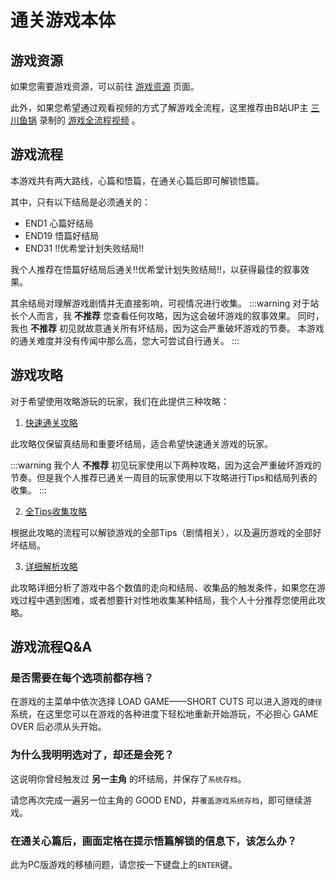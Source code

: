 # 通关游戏本体

## 游戏资源

如果您需要游戏资源，可以前往 [游戏资源](/resource/游戏资源) 页面。

此外，如果您希望通过观看视频的方式了解游戏全流程，这里推荐由B站UP主 [三川鱼锅](https://space.bilibili.com/220130830) 录制的 [游戏全流程视频](https://www.bilibili.com/video/BV1rW41177UD/) 。

## 游戏流程

本游戏共有两大路线，心篇和悟篇，在通关心篇后即可解锁悟篇。

其中，只有以下结局是必须通关的：

- END1 心篇好结局
- END19 悟篇好结局
- END31 !!优希堂计划失败结局!!

我个人推荐在悟篇好结局后通关!!优希堂计划失败结局!!，以获得最佳的叙事效果。

其余结局对理解游戏剧情并无直接影响，可视情况进行收集。
:::warning
对于站长个人而言，我 **不推荐** 您查看任何攻略，因为这会破坏游戏的叙事效果。
同时，我也 **不推荐** 初见就故意通关所有坏结局，因为这会严重破坏游戏的节奏。
本游戏的通关难度并没有传闻中那么高，您大可尝试自行通关。
:::

## 游戏攻略

对于希望使用攻略游玩的玩家，我们在此提供三种攻略：

1. [快速通关攻略](/data/游戏攻略/快速通关攻略.html)

此攻略仅保留真结局和重要坏结局，适合希望快速通关游戏的玩家。

:::warning
我个人 **不推荐** 初见玩家使用以下两种攻略，因为这会严重破坏游戏的节奏。但是我个人推荐已通关一周目的玩家使用以下攻略进行Tips和结局列表的收集。
:::

2. [全Tips收集攻略](/data/游戏攻略/全Tips收集攻略.html)

根据此攻略的流程可以解锁游戏的全部Tips（剧情相关），以及遍历游戏的全部好坏结局。

3. [详细解析攻略](/data/游戏攻略/详细解析攻略)

此攻略详细分析了游戏中各个数值的走向和结局、收集品的触发条件，如果您在游戏过程中遇到困难，或者想要针对性地收集某种结局，我个人十分推荐您使用此攻略。

## 游戏流程Q&A

### 是否需要在每个选项前都存档？

在游戏的主菜单中依次选择 LOAD GAME——SHORT CUTS 可以进入游戏的`捷径`系统，在这里您可以在游戏的各种进度下轻松地重新开始游玩，不必担心 GAME OVER 后必须从头开始。

### 为什么我明明选对了，却还是会死？

这说明你曾经触发过 **另一主角** 的坏结局，并保存了`系统存档`。

请您再次完成一遍另一位主角的 GOOD END，并`覆盖游戏系统存档`，即可继续游戏。

### 在通关心篇后，画面定格在提示悟篇解锁的信息下，该怎么办？

此为PC版游戏的移植问题，请您按一下键盘上的`ENTER`键。
